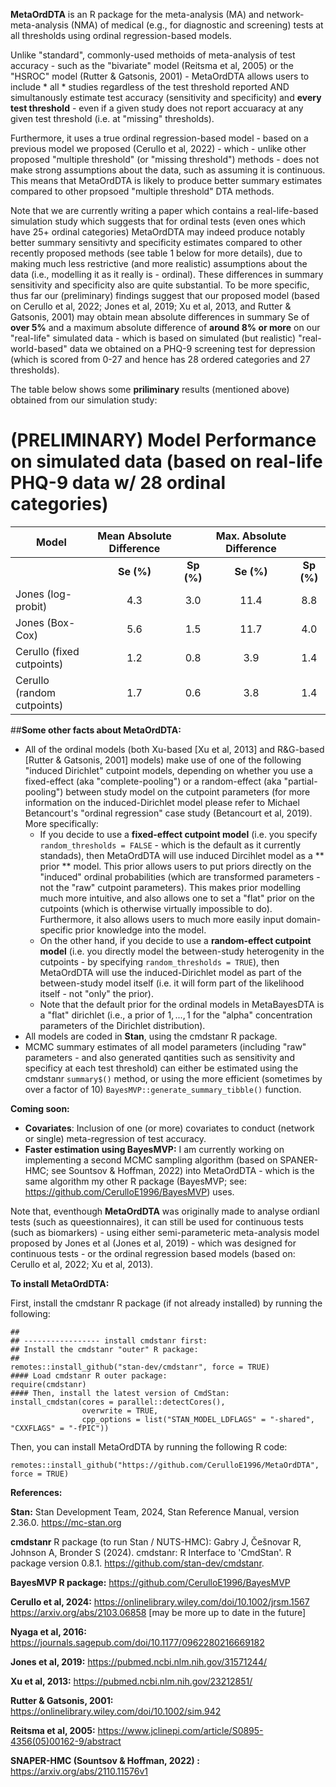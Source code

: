 **MetaOrdDTA** is an R package for the meta-analysis (MA) and network-meta-analysis (NMA) of medical (e.g., for diagnostic and screening) tests at all thresholds using ordinal regression-based models. 

Unlike "standard", commonly-used methoids of meta-analysis of test accuracy - such as the "bivariate" model (Reitsma et al, 2005) or the "HSROC" model (Rutter & Gatsonis, 2001) - MetaOrdDTA allows users to include * all * studies regardless of the test threshold reported AND simultanously estimate test accuracy (sensitivity and specificity) and **every test threshold** - even if a given study does not report accuaracy at any given test threshold (i.e. at "missing" thresholds). 

Furthermore, it uses a true ordinal regression-based model - based on a previous model we proposed (Cerullo et al, 2022) - which - unlike other proposed "multiple threshold" (or "missing threshold") methods - does not make strong assumptions about the data, such as assuming it is continuous. This means that MetaOrdDTA is likely to produce better summary estimates compared to other propsoed "multiple threshold" DTA methods.

Note that we are currently writing a paper which contains a real-life-based simulation study which suggests that for ordinal tests (even ones which have 25+ ordinal categories) MetaOrdDTA may indeed produce notably better summary sensitivty and specificity estimates compared to other recently proposed methods (see table 1 below for more details), due to making much less restrictive (and more realistic) assumptions about the data (i.e., modelling it as it really is - ordinal). These differences in summary sensitivity and specificity also are quite substantial. To be more specific, thus far our (preliminary) findings suggest that our proposed model (based on Cerullo et al, 2022; Jones et al, 2019; Xu et al, 2013, and Rutter & Gatsonis, 2001) may obtain mean absolute differences in summary Se of **over 5%** and a maximum absolute difference of **around 8% or more** on our "real-life" simulated data - which is based on simulated (but realistic) "real-world-based" data we obtained on a PHQ-9 screening test for depression (which is scored from 0-27 and hence has 28 ordered categories and 27 thresholds).  

The table below shows some **priliminary** results (mentioned above) obtained from our simulation study:

# (PRELIMINARY) Model Performance on simulated data (based on real-life PHQ-9 data w/ 28 ordinal categories)

| Model | Mean Absolute Difference |  | Max. Absolute Difference |  |
| --- | :---: | :---: | :---: | :---: |
|  | **Se (%)** | **Sp (%)** | **Se (%)** | **Sp (%)** |
| Jones (log-probit)          | 4.3 | 3.0 | 11.4 | 8.8 |
| Jones (Box-Cox)             | 5.6 | 1.5 | 11.7 | 4.0 |
| Cerullo (fixed cutpoints)   | 1.2 | 0.8 | 3.9  | 1.4 |
| Cerullo (random cutpoints)  | 1.7 | 0.6 | 3.8  | 1.4 |


##**Some other facts about MetaOrdDTA:**

- All of the ordinal models (both Xu-based [Xu et al, 2013] and R&G-based [Rutter & Gatsonis, 2001] models) make use of one of the following "induced Dirichlet" cutpoint models, depending on whether you use a fixed-effect (aka "complete-pooling") or a random-effect (aka "partial-pooling") between study model on the cutpoint parameters (for more information on the induced-Dirichlet model please refer to Michael Betancourt's "ordinal regression" case study (Betancourt et al, 2019). More specifically:
  - If you decide to use a **fixed-effect cutpoint model** (i.e. you specify ```random_thresholds = FALSE``` - which is the default as it currently standads), then MetaOrdDTA will use induced Dircihlet model as a ** prior ** model. This prior allows users to put priors directly on the "induced" ordinal probabilities (which are transformed parameters - not the "raw" cutpoint parameters). This makes prior modelling much more intuitive, and also allows one to set a "flat" prior on the cutpoints (which is otherwise virtually impossible to do). Furthermore, it also allows users to much more easily input domain-specific prior knowledge into the model.
  - On the other hand, if you decide to use a **random-effect cutpoint model** (i.e. you directly model the between-study heterogenity in the cutpoints - by specifying ```random_thresholds = TRUE```), then MetaOrdDTA will use the induced-Dirichlet model as part of the between-study model itself (i.e. it will form part of the likelihood itself - not "only" the prior). 
  - Note that the default prior for the ordinal models in MetaBayesDTA is a "flat" dirichlet (i.e., a prior of ${1,...,1}$ for the "alpha" concentration parameters of the Dirichlet distribution). 
- All models are coded in **Stan**, using the cmdstanr R package.
- MCMC summary estimates of all model parameters (including "raw" parameters - and also generated qantities such as sensitivity and specificy at each test threshold) can either be estimated using the cmdstanr ```summary$()``` method, or using the more efficient (sometimes by over a factor of 10) ```BayesMVP::generate_summary_tibble()``` function.

**Coming soon:**
- **Covariates**: Inclusion of one (or more) covariates to conduct (network or single) meta-regression of test accuracy.
- **Faster estimation using BayesMVP:** I am currently working on implementing a second MCMC sampling algorithm (based on SPANER-HMC; see Sountsov & Hoffman, 2022) into MetaOrdDTA - which is the same algorithm my other R package (BayesMVP; see: https://github.com/CerulloE1996/BayesMVP) uses. 

Note that, eventhough **MetaOrdDTA** was originally made to analyse ordianl tests (such as queestionnaires), it can still be used for continuous tests (such as biomarkers) - using either semi-parameteric meta-analysis model proposed by Jones et al (Jones et al, 2019) - which was designed for continuous tests - or the ordinal regression based models (based on: Cerullo et al, 2022; Xu et al, 2013).


**To install MetaOrdDTA:**

First, install the cmdstanr R package (if not already installed) by running the following:
```
##
## ----------------- install cmdstanr first:
## Install the cmdstanr "outer" R package:
##
remotes::install_github("stan-dev/cmdstanr", force = TRUE)
#### Load cmdstanr R outer package:
require(cmdstanr)
#### Then, install the latest version of CmdStan:
install_cmdstan(cores = parallel::detectCores(),
                overwrite = TRUE,
                cpp_options = list("STAN_MODEL_LDFLAGS" = "-shared",   "CXXFLAGS" = "-fPIC"))
```

Then, you can install MetaOrdDTA by running the following R code:
```
remotes::install_github("https://github.com/CerulloE1996/MetaOrdDTA", force = TRUE)
```



**References:**

**Stan:**
Stan Development Team, 2024, Stan Reference Manual, version 2.36.0. https://mc-stan.org 

**cmdstanr** R package (to run Stan / NUTS-HMC):
Gabry J, Češnovar R, Johnson A, Bronder S (2024). cmdstanr: R Interface to 'CmdStan'. R package version 0.8.1. https://github.com/stan-dev/cmdstanr.

**BayesMVP R package:**
https://github.com/CerulloE1996/BayesMVP

**Cerullo et al, 2024:**
https://onlinelibrary.wiley.com/doi/10.1002/jrsm.1567
https://arxiv.org/abs/2103.06858 [may be more up to date in the future]

**Nyaga et al, 2016:**
https://journals.sagepub.com/doi/10.1177/0962280216669182

**Jones et al, 2019:**
https://pubmed.ncbi.nlm.nih.gov/31571244/

**Xu et al, 2013:**
https://pubmed.ncbi.nlm.nih.gov/23212851/

**Rutter & Gatsonis, 2001:**
https://onlinelibrary.wiley.com/doi/10.1002/sim.942

**Reitsma et al, 2005:**
https://www.jclinepi.com/article/S0895-4356(05)00162-9/abstract

**SNAPER-HMC (Sountsov & Hoffman, 2022) :**
https://arxiv.org/abs/2110.11576v1

